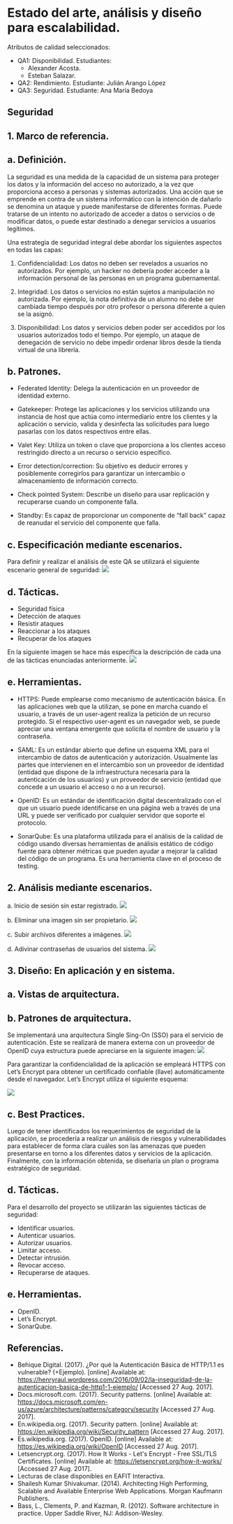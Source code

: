 # Estado del arte, análisis y diseño para escalabilidad.

Atributos de calidad seleccionados:
   * QA1:    Disponibilidad.
     Estudiantes:  
      *  Alexander Acosta.
      * Esteban Salazar.
   * QA2:     Rendimiento.                Estudiante:  Julián Arango López
   * QA3:     Seguridad.                  Estudiante: Ana María Bedoya    


## Seguridad

## 1. Marco de referencia.
## a. Definición.
La seguridad es una medida de la capacidad de un sistema para proteger los datos y la información del acceso no autorizado, a la vez que proporciona acceso a personas y sistemas autorizados. Una acción que se emprende en contra de un sistema informático con la intención de dañarlo se denomina un ataque y puede manifestarse de diferentes formas. Puede tratarse de un intento no autorizado de acceder a datos o servicios o de modificar datos, o puede estar destinado a denegar servicios a usuarios legítimos. 

Una estrategia de seguridad integral debe abordar los siguientes aspectos en todas las capas:
1) Confidencialidad: Los datos no deben ser revelados a usuarios no autorizados. Por ejemplo, un hacker no debería poder acceder a la información personal de las personas en un programa gubernamental. 

2) Integridad: Los datos o servicios no están sujetos a manipulación no autorizada. Por ejemplo, la nota definitiva de un alumno no debe ser cambiada tiempo después por otro profesor o persona diferente a quien se la asignó.

3) Disponibilidad: Los datos y servicios deben poder ser accedidos por los usuarios autorizados todo el tiempo. Por ejemplo, un ataque de denegación de servicio no debe impedir ordenar libros desde la tienda virtual de una librería.   

## b. Patrones.
  * Federated Identity: Delega la autenticación en un proveedor de identidad externo.

  * Gatekeeper: Protege las aplicaciones y los servicios utilizando una instancia de host que actúa como intermediario entre los clientes y la aplicación o servicio, valida y desinfecta las solicitudes para luego pasarlas con los datos respectivos entre ellas.

  * Valet Key: Utiliza un token o clave que proporciona a los clientes acceso restringido directo a un recurso o servicio específico.

  * Error detection/correction: Su objetivo es deducir errores y posiblemente corregirlos para garantizar un intercambio o almacenamiento de información correcto.

  * Check pointed System: Describe un diseño para usar replicación y recuperarse cuando un componente falla.

  * Standby: Es capaz de proporcionar un componente de “fall back” capaz de reanudar el servicio del componente que falla.

## c. Especificación mediante escenarios.
Para definir y realizar el análisis de este QA se utilizará el siguiente escenario general de seguridad:
![](/Documentos/images/General.png)


## d. Tácticas.
  * Seguridad física
  * Detección de ataques
  * Resistir ataques
  * Reaccionar a los ataques
  * Recuperar de los ataques

En la siguiente imagen se hace más específica la descripción de cada una de las tácticas enunciadas anteriormente.
![](/Documentos/images/tactics.png)

## e. Herramientas.
  * HTTPS: Puede emplearse como mecanismo de autenticación básica. En las aplicaciones web que la utilizan, se pone en marcha cuando el usuario, a través de un user-agent realiza la petición de un recurso protegido. Si el respectivo user-agent es un navegador web, se puede apreciar una ventana emergente que solicita el nombre de usuario y la contraseña.

  * SAML: Es un estándar abierto que define un esquema XML para el intercambio de datos de autenticación y autorización. Usualmente las partes que intervienen en el intercambio son un proveedor de identidad (entidad que dispone de la infraestructura necesaria para la autenticación de los usuarios) y un proveedor de servicio (entidad que concede a un usuario el acceso o no a un recurso).

  * OpenID: Es un estándar de identificación digital descentralizado con el que un usuario puede identificarse en una página web a través de una URL y puede ser verificado por cualquier servidor que soporte el protocolo.

  * SonarQube: Es una plataforma utilizada para el análisis de la calidad de código usando diversas herramientas de análisis estático de código fuente para obtener métricas que pueden ayudar a mejorar la calidad del código de un programa. Es una herramienta clave en el proceso de testing.

## 2. Análisis mediante escenarios.

a. Inicio de sesión sin estar registrado.
![](/Documentos/images/Escenario1.png)

b. Eliminar una imagen sin ser propietario.
![](/Documentos/images/Escenario2.png)

c. Subir archivos diferentes a imágenes.
![](/Documentos/images/Escenario3.png)

d. Adivinar contraseñas de usuarios del sistema.
![](/Documentos/images/Escenario4.png)

## 3. Diseño: En aplicación y en sistema.
## a. Vistas de arquitectura.


## b. Patrones de arquitectura.
Se implementará una arquitectura Single Sing-On (SSO) para el servicio de autenticación. Este se realizará de manera externa con un proveedor de OpenID cuya estructura puede apreciarse en la siguiente imagen:
![](/Documentos/images/openid.png)

Para garantizar la confidencialidad de la aplicación se empleará HTTPS con Let’s Encrypt para obtener un certificado confiable (llave) automáticamente desde el navegador. Let’s Encrypt utiliza el siguiente esquema:

![](/Documentos/images/https.png)

## c. Best Practices.
Luego de tener identificados los requerimientos de seguridad de la aplicación, se procedería a realizar un análisis de riesgos y vulnerabilidades para establecer de forma clara cuáles son las amenazas que pueden presentarse en torno a los diferentes datos y servicios de la aplicación. Finalmente, con la información obtenida, se diseñaría un plan o programa estratégico de seguridad.

## d. Tácticas.
Para el desarrollo del proyecto se utilizarán las siguientes tácticas de seguridad:
  * Identificar usuarios.
  * Autenticar usuarios.
  * Autorizar usuarios.
  * Limitar acceso.
  * Detectar intrusión.
  * Revocar acceso.
  * Recuperarse de ataques.

## e. Herramientas.
  * OpenID.
  * Let’s Encrypt.
  * SonarQube.

## Referencias.
  * Behique Digital. (2017). ¿Por qué la Autenticación Básica de HTTP/1.1 es vulnerable? (+Ejemplo). [online] Available at: https://henryraul.wordpress.com/2016/09/02/la-inseguridad-de-la-autenticacion-basica-de-http1-1-ejemplo/ [Accessed 27 Aug. 2017].
  * Docs.microsoft.com. (2017). Security patterns. [online] Available at: https://docs.microsoft.com/en-us/azure/architecture/patterns/category/security [Accessed 27 Aug. 2017].
  * En.wikipedia.org. (2017). Security pattern. [online] Available at: https://en.wikipedia.org/wiki/Security_pattern [Accessed 27 Aug. 2017].
  * Es.wikipedia.org. (2017). OpenID. [online] Available at: https://es.wikipedia.org/wiki/OpenID [Accessed 27 Aug. 2017].
  * Letsencrypt.org. (2017). How It Works - Let's Encrypt - Free SSL/TLS Certificates. [online] Available at: https://letsencrypt.org/how-it-works/ [Accessed 27 Aug. 2017].
  * Lecturas de clase disponibles en EAFIT Interactiva.
  * Shailesh Kumar Shivakumar. (2014). Architecting High Performing, Scalable and Available Enterprise Web Applications. Morgan Kaufmann Publishers.
  * Bass, L., Clements, P. and Kazman, R. (2012). Software architecture in practice. Upper Saddle River, NJ: Addison-Wesley.







